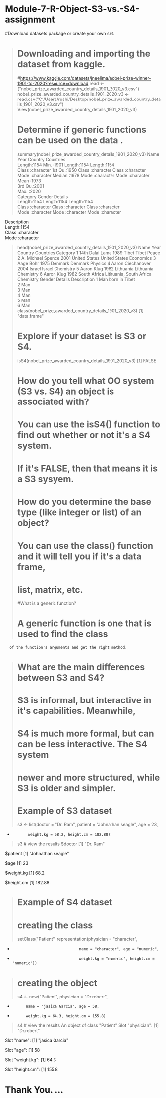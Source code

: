 # Module-7-R-Object-S3-vs.-S4-assignment
#Download  datasets package or create your own set. 
> # Downloading and importing the dataset from kaggle.
> #https://www.kaggle.com/datasets/jneelima/nobel-prize-winner-1901-to-2020?resource=download
> read <- ("nobel_prize_awarded_country_details_1901_2020_v3.csv")
> nobel_prize_awarded_country_details_1901_2020_v3 <- read.csv("C:/Users/rushi/Desktop/nobel_prize_awarded_country_details_1901_2020_v3.csv")
>   View(nobel_prize_awarded_country_details_1901_2020_v3)
> # Determine if generic functions can be used on the data .
> summary(nobel_prize_awarded_country_details_1901_2020_v3)
     Name                Year        Country           Countries        
 Length:1154        Min.   :1901   Length:1154        Length:1154       
 Class :character   1st Qu.:1950   Class :character   Class :character  
 Mode  :character   Median :1978   Mode  :character   Mode  :character  
                    Mean   :1973                                        
                    3rd Qu.:2001                                        
                    Max.   :2020                                        
   Category            Gender            Details         
 Length:1154        Length:1154        Length:1154       
 Class :character   Class :character   Class :character  
 Mode  :character   Mode  :character   Mode  :character  
                                                         
                                                         
                                                         
 Description       
 Length:1154       
 Class :character  
 Mode  :character  
                   
                   
                   
> head(nobel_prize_awarded_country_details_1901_2020_v3)
               Name Year       Country               Countries  Category
1   14th Dalai Lama 1989         Tibet                   Tibet     Peace
2 A. Michael Spence 2001 United States           United States Economics
3         Aage Bohr 1975       Denmark                 Denmark   Physics
4 Aaron Ciechanover 2004        Israel                  Israel Chemistry
5        Aaron Klug 1982     Lithuania               Lithuania Chemistry
6        Aaron Klug 1982  South Africa Lithuania, South Africa Chemistry
  Gender        Details Description
1    Man  born in Tibet            
2    Man                           
3    Man                           
4    Man                           
5    Man                           
6    Man                           
> class(nobel_prize_awarded_country_details_1901_2020_v3)
[1] "data.frame"
> # Explore if your dataset is S3 or S4.
> isS4(nobel_prize_awarded_country_details_1901_2020_v3)
[1] FALSE
> # How do you tell what OO system (S3 vs. S4) an object is associated with?
> # You can use the isS4() function to find out whether or not it's a S4 system. 
> # If it's FALSE, then that means it is a S3 sysyem. 
> # How do you determine the base type (like integer or list) of an object?
> # You can use the class() function and it will tell you if it's a data frame,
> # list, matrix, etc. 
> 
> #What is a generic function? 
> # A generic function is one that is used to find the class 
      of the function's arguments and get the right method.
> 
> # What are the main differences between S3 and S4?
> # S3 is informal, but interactive in it's capabilities. Meanwhile, 
> # S4 is much more formal, but can can be less interactive. The S4 system 
> # newer and more structured, while S3 is older and simpler. 
> # Example of S3 dataset
> s3 <- list(doctor = "Dr. Ram", patient = "Johnathan seagle", age = 23, 
+            weight.kg = 68.2, height.cm = 182.88)
> s3 # view the results
$doctor
[1] "Dr. Ram"

$patient
[1] "Johnathan seagle"

$age
[1] 23

$weight.kg
[1] 68.2

$height.cm
[1] 182.88

> # Example of S4 dataset
> # creating the class
> setClass("Patient", representation(physician = "character", 
+                                   name = "character", age = "numeric", 
+                                   weight.kg = "numeric", height.cm = "numeric"))
> 
> # creating the object
> 
> s4 <- new("Patient", physician = "Dr.robert", 
+           name = "jasica Garcia", age = 58, 
+           weight.kg = 64.3, height.cm = 155.8)
> s4 # view the results
An object of class "Patient"
Slot "physician":
[1] "Dr.robert"

Slot "name":
[1] "jasica Garcia"

Slot "age":
[1] 58

Slot "weight.kg":
[1] 64.3

Slot "height.cm":
[1] 155.8
 # Thank You. ...
